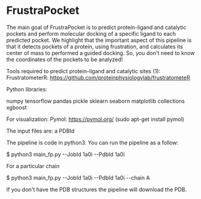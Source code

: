 # FrustraPocket

The main goal of FrustraPocket is to predict protein-ligand and catalytic pockets and perform molecular docking of a specific ligand to each predicted pocket.
We highlight that the important aspect of this pipeline is that it detects pockets of a protein, using frustration, and calculates its center of mass to performed a guided docking. So, you don't need to know the coordinates of the pockets to be analyzed!

Tools required to predict protein-ligand and catalytic sites (1):
FrustratometerR: https://github.com/proteinphysiologylab/frustratometeR 

Python libraries:

numpy
tensorflow
pandas
pickle
sklearn
seaborn
matplotlib
collections
xgboost

For visualization:
Pymol: https://pymol.org/ (sudo apt-get install pymol)
		
The input files are: a PDBId 

The pipeline is code in python3. 
You can run the pipeline as a follow:

$ python3 main_fp.py --JobId 1a0i --PdbId 1a0i

For a particular chain

$ python3 main_fp.py --JobId 1a0i --PdbId 1a0i --chain A

If you don't have the PDB structures the pipeline will download the PDB.
